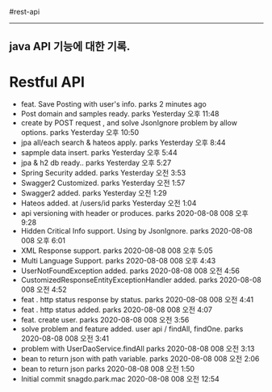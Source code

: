 #rest-api

----
java API 기능에 대한 기록.
----
# Restful API
- feat. Save Posting with user's info. parks 2 minutes ago
- Post domain and samples ready. parks Yesterday 오후 11:48
- create by POST request , and solve JsonIgnore problem by allow options. parks Yesterday 오후 10:50
- jpa all/each search & hateos apply. parks Yesterday 오후 8:44
- sapmple data insert. parks Yesterday 오후 5:44
- jpa & h2 db ready.. parks Yesterday 오후 5:27
- Spring Security added. parks Yesterday 오전 3:53
- Swagger2 Customized. parks Yesterday 오전 1:57
- Swagger2 added. parks Yesterday 오전 1:29
- Hateos added. at /users/id parks Yesterday 오전 1:04
- api versioning with header or produces. parks 2020-08-08 008 오후 9:28
- Hidden Critical Info support. Using by JsonIgnore. parks 2020-08-08 008 오후 6:01
- XML Response support. parks 2020-08-08 008 오후 5:05
- Multi Language Support. parks 2020-08-08 008 오후 4:43
- UserNotFoundException added. parks 2020-08-08 008 오전 4:56
- CustomizedResponseEntityExceptionHandler added. parks 2020-08-08 008 오전 4:52
- feat . http status response by status. parks 2020-08-08 008 오전 4:41
- feat . http status added. parks 2020-08-08 008 오전 4:07
- feat. create user. parks 2020-08-08 008 오전 3:56
- solve problem and feature added. user api / findAll, findOne. parks 2020-08-08 008 오전 3:41
- problem with UserDaoService.findAll parks 2020-08-08 008 오전 3:13
- bean to return json with path variable. parks 2020-08-08 008 오전 2:06
- bean to return json parks 2020-08-08 008 오전 1:50
- Initial commit snagdo.park.mac 2020-08-08 008 오전 12:54
